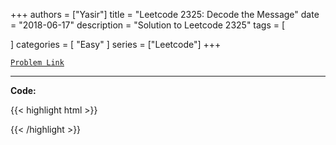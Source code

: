 
+++
authors = ["Yasir"]
title = "Leetcode 2325: Decode the Message"
date = "2018-06-17"
description = "Solution to Leetcode 2325"
tags = [
    
]
categories = [
    "Easy"
]
series = ["Leetcode"]
+++



[`Problem Link`](https://leetcode.com/problems/decode-the-message/description/)

---

**Code:**

{{< highlight html >}}

{{< /highlight >}}

